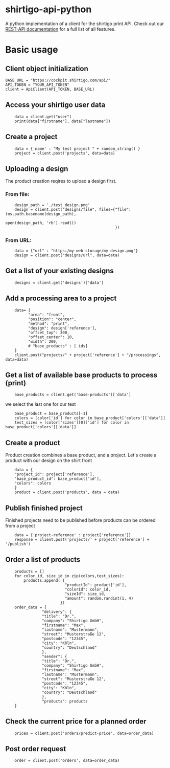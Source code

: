 # shirtigo-api-python
A python implementation of a client for the shirtigo print API.
Check out our [REST-API documentation](https://cockpit.shirtigo.com/docs/rest-api/) for a full list of all features.

# Basic usage
## Client object initialization
```
BASE_URL = "https://cockpit.shirtigo.com/api/"
API_TOKEN = "YOUR_API_TOKEN"
client = ApiClient(API_TOKEN, BASE_URL)
```
## Access your shirtigo user data
```
    data = client.get("user")
    print(data["firstname"], data["lastname"])
```

## Create a project
```
    data = {'name' : "My test project " + random_string() }
    project = client.post('projects', data=data)
```

## Uploading a design
 The product creation reqires to upload a design first.
### From file:
```
    design_path = './test_design.png'
    design = client.post("designs/file", files={"file": (os.path.basename(design_path),
                                                        open(design_path, 'rb').read())
                                                })
```
### From URL:
```
    data = {"url" : "https:/my-web-storage/my-design.png"}
    design = client.post("designs/url", data=data)
```

## Get a list of your existing designs
```
    designs = client.get('designs')['data']
```

## Add a processing area to a project
```
    data= {
          "area": "front",
          "position": "center",
          "method": "print",
          "design": design['reference'],
          "offset_top": 300,
          "offset_center": 10,
          "width": 200,
          # "base_products" : [ ids]
    }
    client.post("projects/" + project['reference'] + "/processings", data=data)
```

## Get a list of available base products to process (print)
```
    base_products = client.get('base-products')['data']
```

we select the last one for our test
```
    base_product = base_products[-1]
    colors = [color['id'] for color in base_product['colors']['data']]
    test_sizes = [color['sizes'][0]['id'] for color in base_product['colors']['data']]
```

## Create a product
Product creation combines a base product, and a project.
Let's create a product with our design on the shirt front
```
    data = {
    "project_id": project['reference'],
    "base_product_id": base_product['id'],
    "colors": colors
    }
    product = client.post('products', data = data)
```

## Publish finished project
 Finished projects need to be published before products can be ordered from a project
```
    data = {'project-reference' : project['reference']}
    response = client.post('projects/' + project['reference'] + '/publish')
```

## Order a list of products
```
    products = []
    for color_id, size_id in zip(colors,test_sizes):
        products.append( {
                          "productId": product['id'],
                          "colorId": color_id,
                          "sizeId": size_id,
                          "amount": random.randint(1, 4)
                        })
    order_data = {
                "delivery": {
                "title": "Dr.",
                "company": "Shirtigo GmbH",
                "firstname": "Max",
                "lastname": "Mustermann",
                "street": "Musterstraße 12",
                "postcode": "12345",
                "city": "Köln",
                "country": "Deutschland"
                },
                "sender": {
                "title": "Dr.",
                "company": "Shirtigo GmbH",
                "firstname": "Max",
                "lastname": "Mustermann",
                "street": "Musterstraße 12",
                "postcode": "12345",
                "city": "Köln",
                "country": "Deutschland"
                },
                "products": products
    }
```
## Check the current price for a planned order
```
    prices = client.post('orders/predict-price', data=order_data)
```
## Post order request
```
    order = client.post('orders', data=order_data)
```
